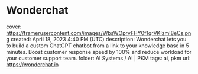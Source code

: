 # Wonderchat

cover: https://framerusercontent.com/images/WbsWOpryFHY0f1qrVKIzmI8eCs.png
created: April 18, 2023 4:40 PM (UTC)
description: Wonderchat lets you to build a custom ChatGPT chatbot from a link to your knowledge base in 5 minutes. Boost customer response speed by 100% and reduce workload for your customer support team.
folder: AI Systems / AI | PKM
tags: ai, pkm
url: https://wonderchat.io